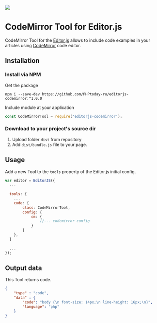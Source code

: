 ![](https://badgen.net/badge/Editor.js/v2.0/blue)

# CodeMirror Tool for Editor.js

CodeMirror Tool for the [Editor.js](https://ifmo.su/editor) allows to include code examples in your articles using [CodeMirror](http://codemirror.net/) code editor.

## Installation

### Install via NPM

Get the package

```shell
npm i --save-dev https://github.com/PHPtoday-ru/editorjs-codemirror:^1.0.0
```

Include module at your application

```javascript
const CodeMirrorTool = require('editorjs-codemirror');
```

### Download to your project's source dir

1. Upload folder `dist` from repository
2. Add `dist/bundle.js` file to your page.

## Usage

Add a new Tool to the `tools` property of the Editor.js initial config.

```javascript
var editor = EditorJS({
  ...
  
  tools: {
    ...
    code: {
        class: CodeMirrorTool,
        config: {
            cm: {
                //... codemirror config
            }
        }
    },
  }
  
  ...
});
```

## Output data

This Tool returns code.

```json
{
    "type" : "code",
    "data" : {
        "code": "body {\n font-size: 14px;\n line-height: 16px;\n}",
        "language": "php"
    }
}
```

